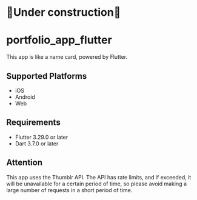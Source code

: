 🚧Under construction🚧
===

# portfolio_app_flutter

This app is like a name card, powered by Flutter.

## Supported Platforms

- iOS
- Android
- Web

## Requirements

- Flutter 3.29.0 or later
- Dart 3.7.0 or later

## Attention

This app uses the Thumblr API. The API has rate limits, and if exceeded, it will be unavailable for a certain period of time, so please avoid making a large number of requests in a short period of time.
